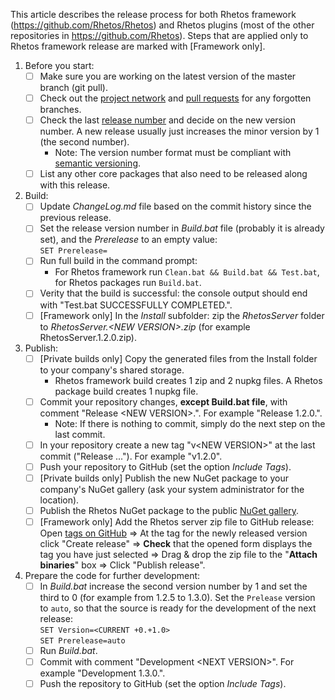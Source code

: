 This article describes the release process for both Rhetos framework (<https://github.com/Rhetos/Rhetos>) and Rhetos plugins (most of the other repositories in <https://github.com/Rhetos>). Steps that are applied only to Rhetos framework release are marked with [Framework only].

1. Before you start:
    * [ ] Make sure you are working on the latest version of the master branch (git pull).
    * [ ] Check out the [project network](https://github.com/Rhetos/Rhetos/network)
       and [pull requests](https://github.com/Rhetos/Rhetos/pulls) for any forgotten branches.
    * [ ] Check the last [release number](https://github.com/Rhetos/Rhetos/releases) and decide on the new version number.
        A new release usually just increases the minor version by 1 (the second number).
      * Note: The version number format must be compliant with [semantic versioning](https://semver.org/).
    * [ ] List any other core packages that also need to be released along with this release.
2. Build:
    * [ ] Update *ChangeLog.md* file based on the commit history since the previous release.
    * [ ] Set the release version number in *Build.bat* file (probably it is already set), and the *Prerelease* to an empty value:<br/>
        `SET Prerelease=`
    * [ ] Run full build in the command prompt:
      * For Rhetos framework run `Clean.bat && Build.bat && Test.bat`, for Rhetos packages run `Build.bat`.
    * [ ] Verity that the build is successful: the console output should end with "Test.bat SUCCESSFULLY COMPLETED.".
    * [ ] [Framework only] In the *Install* subfolder: zip the *RhetosServer* folder to *RhetosServer.&lt;NEW VERSION&gt;.zip* (for example RhetosServer.1.2.0.zip).
3. Publish:
    * [ ] [Private builds only] Copy the generated files from the Install folder to your company's shared storage.
      * Rhetos framework build creates 1 zip and 2 nupkg files. A Rhetos package build creates 1 nupkg file.
    * [ ] Commit your repository changes, **except Build.bat file**, with comment "Release &lt;NEW VERSION&gt;.".
        For example "Release 1.2.0.".
      * Note: If there is nothing to commit, simply do the next step on the last commit.
    * [ ] In your repository create a new tag "v&lt;NEW VERSION&gt;" at the last commit ("Release ...").
        For example "v1.2.0".
    * [ ] Push your repository to GitHub (set the option *Include Tags*).
    * [ ] [Private builds only] Publish the new NuGet package to your company's NuGet gallery (ask your system administrator for the location).
    * [ ] Publish the Rhetos NuGet package to the public [NuGet gallery](https://www.nuget.org/packages/manage/upload).
    * [ ] [Framework only] Add the Rhetos server zip file to GitHub release: Open [tags on GitHub](https://github.com/Rhetos/Rhetos/tags)
        => At the tag for the newly released version click "Create release"
        => **Check** that the opened form displays the tag you have just selected
        => Drag & drop the zip file to the "**Attach binaries**" box
        => Click "Publish release".
4. Prepare the code for further development:
    * [ ] In *Build.bat* increase the second version number by 1 and set the third to 0 (for example from 1.2.5 to 1.3.0). Set the `Prelease` version to `auto`, so that the source is ready for the development of the next release:<br/>
          `SET Version=<CURRENT +0.+1.0>`<br/>
          `SET Prerelease=auto`
    * [ ] Run *Build.bat*.
    * [ ] Commit with comment "Development &lt;NEXT VERSION&gt;". For example "Development 1.3.0.".
    * [ ] Push the repository to GitHub (set the option *Include Tags*).
